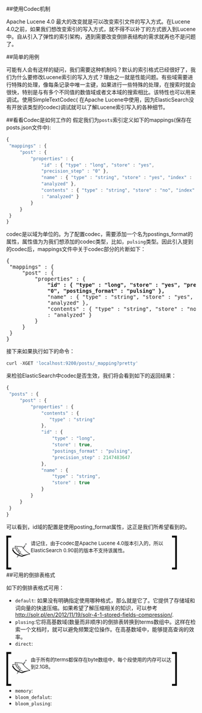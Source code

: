 ##使用Codec机制

Apache Lucene 4.0 最大的改变就是可以改变索引文件的写入方式。在Lucene 4.0之前，如果我们想改变索引的写入方式，就不得不以补丁的方式嵌入到Lucene中。自从引入了弹性的索引架构，遇到需要改变倒排表结构的需求就再也不是问题了。

##简单的用例

可能有人会有这样的疑问，我们需要这种机制吗？默认的索引格式已经很好了，我们为什么要修改Lucene索引的写入方式？理由之一就是性能问题。有些域需要进行特殊的处理，像每条记录中唯一主键，如果进行一些特殊的处理，在搜索时就会很快，特别是与有多个不同值的数值域或者文本域的搜索相比。该特性也可以用来调试。使用SimpleTextCodec(
在Apache Lucene中使用，因为ElasticSearch没有开放该类型的codec)调试就可以了解Lucene索引写入的各种细节。

##看看Codec是如何工作的
假定我们为`posts`索引定义如下的mappings(保存在posts.json文件中):
```javascript
{
 "mappings" : {
     "post" : {
         "properties" : {
             "id" : { "type" : "long", "store" : "yes",
             "precision_step" : "0" },
             "name" : { "type" : "string", "store" : "yes", "index" :
             "analyzed" },
             "contents" : { "type" : "string", "store" : "no", "index"
             : "analyzed" }
         }
     }
 }
}
```
codec是以域为单位的。为了配置codec，需要添加一个名为postings_format的属性，属性值为为我们想添加的codec类型，比如，`pulsing`类型。因此引入提到的codec后，mappings文件中关于codec部分的片断如下：
<pre>
{
 "mappings" : {
     "post" : {
         "properties" : {
             <b>"id" : { "type" : "long", "store" : "yes", "precision_step" :
             "0", "postings_format" : "pulsing" },</b>
             "name" : { "type" : "string", "store" : "yes", "index" :
             "analyzed" },
             "contents" : { "type" : "string", "store" : "no", "index"
             : "analyzed" }
         }
     }
 }
}
</pre>

接下来如果执行如下的命令：
```javascript
curl -XGET 'localhost:9200/posts/_mapping?pretty'
```
来检验ElasticSearch中codec是否生效，我们将会看到如下的返回结果：
```javascript
{
 "posts" : {
     "post" : {
         "properties" : {
             "contents" : {
                "type" : "string"
             },
             "id" : {
                 "type" : "long",
                 "store" : true,
                 "postings_format" : "pulsing",
                 "precision_step" : 2147483647
             },
             "name" : {
                 "type" : "string",
                 "store" : true
             }
         }
     }
 }
}
```
可以看到，id域的配置是使用posting_format属性，这正是我们所希望看到的。

<!-- note structure -->
<div style="height:80px;width:90%;position:relative;">
<div style="width:13px;height:100%; background:black; position:absolute;padding:5px 0 5px 0;">
<img src="../notes/lm.png" height="100%" width="13px"/>
</div>
<div style="width:51px;height:100%;position:absolute; left:13px; text-align:center; font-size:0;">
<img src="../notes/pixel.gif" style="height:100%; width:1px; vertical-align:middle;"/>
<img src="../notes/note.png" style="vertical-align:middle;"/>
</div>
<div style="height:100%;position:absolute;left:65px;right:13px;">
<p style="font-size:13px;margin-top:10px;">
请记住，由于codec是Apache Lucene 4.0版本引入的，所以ElasticSearch 0.90前的版本不支持该属性。
</p>
</div>
<div style="width:13px;height:100%;background:black;position:absolute;right:0px;padding:5px 0 5px 0;">
<img src="../notes/rm.png" height="100%" width="13px"/>
</div>
</div>  <!-- end of note structure -->

##可用的倒排表格式

如下的倒排表格式可用：

* `default`: 如果没有明确指定使用哪种格式，那么就是它了。它提供了存储域和词向量的快速压缩。如果希望了解压缩相关的知识，可以参考  http://solr.pl/en/2012/11/19/solr-4-1-stored-fields-compression/.
* `plusing`:它将高基数域(数量而非顺序)的倒排表转换到terms数组中。这样在检索一个文档时，就可以避免频繁定位操作。在高基数域中，能够提高查询的效率。
* `direct`:

<!-- note structure -->
<div style="height:80px;width:90%;position:relative;">
<div style="width:13px;height:100%; background:black; position:absolute;padding:5px 0 5px 0;">
<img src="../notes/lm.png" height="100%" width="13px"/>
</div>
<div style="width:51px;height:100%;position:absolute; left:13px; text-align:center; font-size:0;">
<img src="../notes/pixel.gif" style="height:100%; width:1px; vertical-align:middle;"/>
<img src="../notes/note.png" style="vertical-align:middle;"/>
</div>
<div style="height:100%;position:absolute;left:65px;right:13px;">
<p style="font-size:13px;margin-top:10px;">
由于所有的terms都保存在byte数组中，每个段使用的内存可以达到2.1GB。
</p>
</div>
<div style="width:13px;height:100%;background:black;position:absolute;right:0px;padding:5px 0 5px 0;">
<img src="../notes/rm.png" height="100%" width="13px"/>
</div>
</div>  <!-- end of note structure -->

* `memory`:
* `bloom_defalut`:
* `bloom_plusing`:

